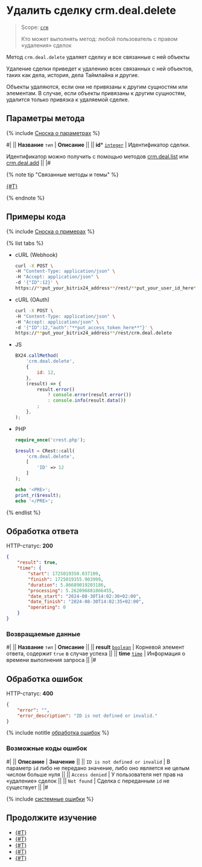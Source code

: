 # Удалить сделку crm.deal.delete

> Scope: [`crm`](../../scopes/permissions.md)
> 
> Кто может выполнять метод: любой пользователь с правом «удаления» сделок

Метод `crm.deal.delete` удаляет сделку и все связанные с ней объекты

Удаление сделки приведет к удалению всех связанных с ней объектов, таких как дела, история, дела Таймлайна и другие. 

Объекты удаляются, если они не привязаны к другим сущностям или элементам. В случае, если объекты привязаны к другим сущностям, удалится только привязка к удаляемой сделке.

## Параметры метода

{% include [Сноска о параметрах](../../../_includes/required.md) %}

#|
|| **Название**
`тип` | **Описание** ||
|| **id***
[`integer`](../../data-types.md) | Идентификатор сделки.

Идентификатор можно получить с помощью методов [crm.deal.list](./crm-deal-list.md) или [crm.deal.add](./crm-deal-add.md) ||
|#

{% note tip "Связанные методы и темы" %}

[{#T}](./recurring-deals/crm-deal-recurring-delete.md)

{% endnote %}

## Примеры кода

{% include [Сноска о примерах](../../../_includes/examples.md) %}

{% list tabs %}

- cURL (Webhook)

    ```bash
    curl -X POST \
    -H "Content-Type: application/json" \
    -H "Accept: application/json" \
    -d '{"ID":12}' \
    https://**put_your_bitrix24_address**/rest/**put_your_user_id_here**/**put_your_webbhook_here**/crm.deal.delete
    ```

- cURL (OAuth)

    ```bash
    curl -X POST \
    -H "Content-Type: application/json" \
    -H "Accept: application/json" \
    -d '{"ID":12,"auth":"**put_access_token_here**"}' \
    https://**put_your_bitrix24_address**/rest/crm.deal.delete
    ```

- JS

    ```js
    BX24.callMethod(
        'crm.deal.delete',
        {
            id: 12,
        },
        (result) => {
            result.error()
                ? console.error(result.error())
                : console.info(result.data())
            ;
        },
    );
    ```

- PHP

    ```php
    require_once('crest.php');

    $result = CRest::call(
        'crm.deal.delete',
        [
            'ID' => 12
        ]
    );

    echo '<PRE>';
    print_r($result);
    echo '</PRE>';
    ```

{% endlist %}

## Обработка ответа

HTTP-статус: **200**

```json
{
    "result": true,
    "time": {
        "start": 1725019350.037109,
        "finish": 1725019355.903999,
        "duration": 5.86689019203186,
        "processing": 5.262096881866455,
        "date_start": "2024-08-30T14:02:30+02:00",
        "date_finish": "2024-08-30T14:02:35+02:00",
        "operating": 0
    }
}
```

### Возвращаемые данные

#|
|| **Название**
`тип` | **Описание** ||
|| **result**
[`boolean`](../../data-types.md) | Корневой элемент ответа, содержит `true` в случае успеха ||
|| **time**
[`time`](../../data-types.md#time) | Информация о времени выполнения запроса ||
|#

## Обработка ошибок

HTTP-статус: **400**

```json
{
    "error": "",
    "error_description": "ID is not defined or invalid."
}
```

{% include notitle [обработка ошибок](../../../_includes/error-info.md) %}

### Возможные коды ошибок

#|
|| **Описание** | **Значение** ||
|| `ID is not defined or invalid` | В параметр `id` либо не передано значение, либо оно является не целым числом больше нуля ||
|| `Access denied` | У пользователя нет прав на «удаление» сделок ||
|| `Not found` | Сделка с переданным `id` не существует ||
|#

{% include [системные ошибки](./../../../_includes/system-errors.md) %}

## Продолжите изучение

- [{#T}](./crm-deal-add.md)
- [{#T}](./crm-deal-update.md)
- [{#T}](./crm-deal-get.md)
- [{#T}](./crm-deal-list.md)
- [{#T}](./crm-deal-fields.md)
